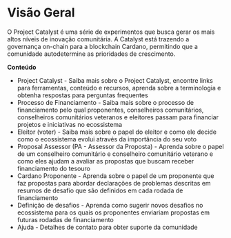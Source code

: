 # Visão Geral

O Project Catalyst é uma série de experimentos que busca gerar os mais altos níveis de inovação comunitária. A Catalyst está trazendo a governança on-chain para a blockchain Cardano, permitindo que a comunidade autodetermine as prioridades de crescimento.

**Conteúdo**

* Project Catalyst - Saiba mais sobre o Project Catalyst, encontre links para ferramentas, conteúdo e recursos, aprenda sobre a terminologia e obtenha respostas para perguntas frequentes&#x20;
* Processo de Financiamento - Saiba mais sobre o processo de financiamento pelo qual proponentes, conselheiros comunitários, conselheiros comunitários veteranos e eleitores passam para financiar projetos e iniciativas no ecossistema&#x20;
* Eleitor (voter) - Saiba mais sobre o papel do eleitor e como ele decide como o ecossistema evolui através da importância do seu voto&#x20;
* Proposal Assessor (PA - Assessor da Proposta) - Aprenda sobre o papel de um conselheiro comunitário e conselheiro comunitário veterano e como eles ajudam a avaliar as propostas que buscam receber financiamento do tesouro&#x20;
* Cardano Proponente - Aprenda sobre o papel de um proponente que faz propostas para abordar declarações de problemas descritas em resumos de desafio que são definidos em cada rodada de financiamento&#x20;
* Definição de desafios - Aprenda como sugerir novos desafios no ecossistema para os quais os proponentes enviariam propostas em futuras rodadas de financiamento&#x20;
* Ajuda - Detalhes de contato para obter suporte da comunidade
